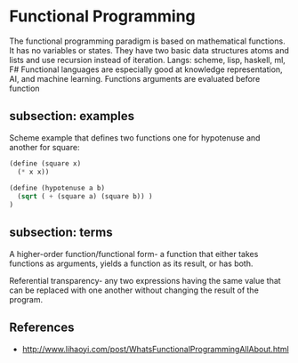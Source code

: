 # Functional Programming
The functional programming paradigm is based on mathematical functions. It has no variables or states. They have two basic data structures atoms and lists and use recursion instead of iteration. Langs: scheme, lisp, haskell, ml, F#
Functional languages are especially good at knowledge representation, AI, and machine learning. Functions arguments are evaluated before function

## subsection: examples
Scheme example that defines two functions one for hypotenuse and another for square:

```scheme
(define (square x)
  (* x x))
  
(define (hypotenuse a b)
  (sqrt ( + (square a) (square b)) )
)
```

## subsection: terms
A higher-order function/functional form- a function that either takes  functions as arguments, yields a function as its result, or has both.

Referential transparency- any two expressions having the same value that can be replaced with one another without changing the result of the program.


## References
 - http://www.lihaoyi.com/post/WhatsFunctionalProgrammingAllAbout.html
